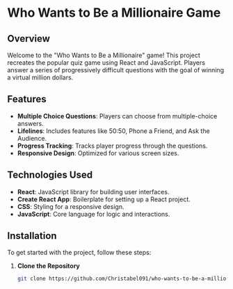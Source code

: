 # Who Wants to Be a Millionaire Game

## Overview

Welcome to the "Who Wants to Be a Millionaire" game! This project recreates the popular quiz game using React and JavaScript. Players answer a series of progressively difficult questions with the goal of winning a virtual million dollars.

## Features

- **Multiple Choice Questions**: Players can choose from multiple-choice answers.
- **Lifelines**: Includes features like 50:50, Phone a Friend, and Ask the Audience.
- **Progress Tracking**: Tracks player progress through the questions.
- **Responsive Design**: Optimized for various screen sizes.

## Technologies Used

- **React**: JavaScript library for building user interfaces.
- **Create React App**: Boilerplate for setting up a React project.
- **CSS**: Styling for a responsive design.
- **JavaScript**: Core language for logic and interactions.

## Installation

To get started with the project, follow these steps:

1. **Clone the Repository**

   ```bash
   git clone https://github.com/Christabel091/who-wants-to-be-a-millionaire.git
   ```
